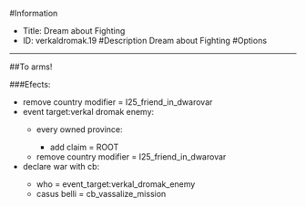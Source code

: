 #Information
 - Title: Dream about Fighting
 - ID: verkaldromak.19
#Description
Dream about Fighting
#Options

___
##To arms!

###Efects:<ul><li>remove country modifier = I25_friend_in_dwarovar</li><li>event target:verkal dromak enemy:</li><ul><li>every owned province:</li><ul><li>add claim = ROOT</li></ul><li>remove country modifier = I25_friend_in_dwarovar</li></ul><li>declare war with cb:</li><ul><li>who = event_target:verkal_dromak_enemy</li><li>casus belli = cb_vassalize_mission</li></ul></ul>
